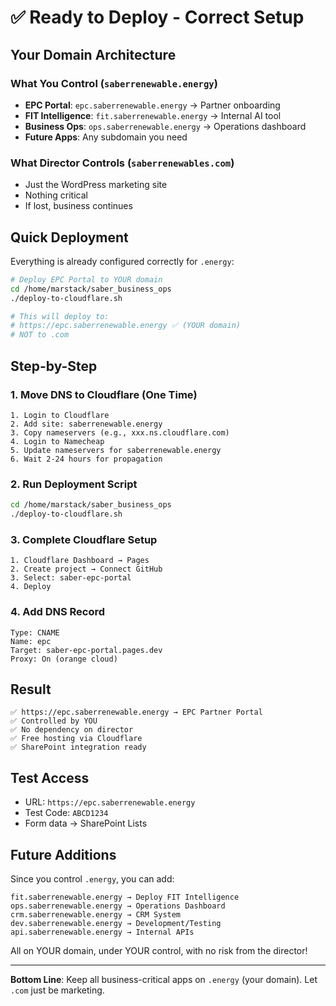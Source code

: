 # ✅ Ready to Deploy - Correct Setup

## Your Domain Architecture

### What You Control (`saberrenewable.energy`)
- **EPC Portal**: `epc.saberrenewable.energy` → Partner onboarding
- **FIT Intelligence**: `fit.saberrenewable.energy` → Internal AI tool
- **Business Ops**: `ops.saberrenewable.energy` → Operations dashboard
- **Future Apps**: Any subdomain you need

### What Director Controls (`saberrenewables.com`)
- Just the WordPress marketing site
- Nothing critical
- If lost, business continues

## Quick Deployment

Everything is already configured correctly for `.energy`:

```bash
# Deploy EPC Portal to YOUR domain
cd /home/marstack/saber_business_ops
./deploy-to-cloudflare.sh

# This will deploy to:
# https://epc.saberrenewable.energy ✅ (YOUR domain)
# NOT to .com
```

## Step-by-Step

### 1. Move DNS to Cloudflare (One Time)
```
1. Login to Cloudflare
2. Add site: saberrenewable.energy
3. Copy nameservers (e.g., xxx.ns.cloudflare.com)
4. Login to Namecheap
5. Update nameservers for saberrenewable.energy
6. Wait 2-24 hours for propagation
```

### 2. Run Deployment Script
```bash
cd /home/marstack/saber_business_ops
./deploy-to-cloudflare.sh
```

### 3. Complete Cloudflare Setup
```
1. Cloudflare Dashboard → Pages
2. Create project → Connect GitHub
3. Select: saber-epc-portal
4. Deploy
```

### 4. Add DNS Record
```
Type: CNAME
Name: epc
Target: saber-epc-portal.pages.dev
Proxy: On (orange cloud)
```

## Result

```
✅ https://epc.saberrenewable.energy → EPC Partner Portal
✅ Controlled by YOU
✅ No dependency on director
✅ Free hosting via Cloudflare
✅ SharePoint integration ready
```

## Test Access
- URL: `https://epc.saberrenewable.energy`
- Test Code: `ABCD1234`
- Form data → SharePoint Lists

## Future Additions

Since you control `.energy`, you can add:
```
fit.saberrenewable.energy → Deploy FIT Intelligence
ops.saberrenewable.energy → Operations Dashboard
crm.saberrenewable.energy → CRM System
dev.saberrenewable.energy → Development/Testing
api.saberrenewable.energy → Internal APIs
```

All on YOUR domain, under YOUR control, with no risk from the director!

---

**Bottom Line**: Keep all business-critical apps on `.energy` (your domain). Let `.com` just be marketing.